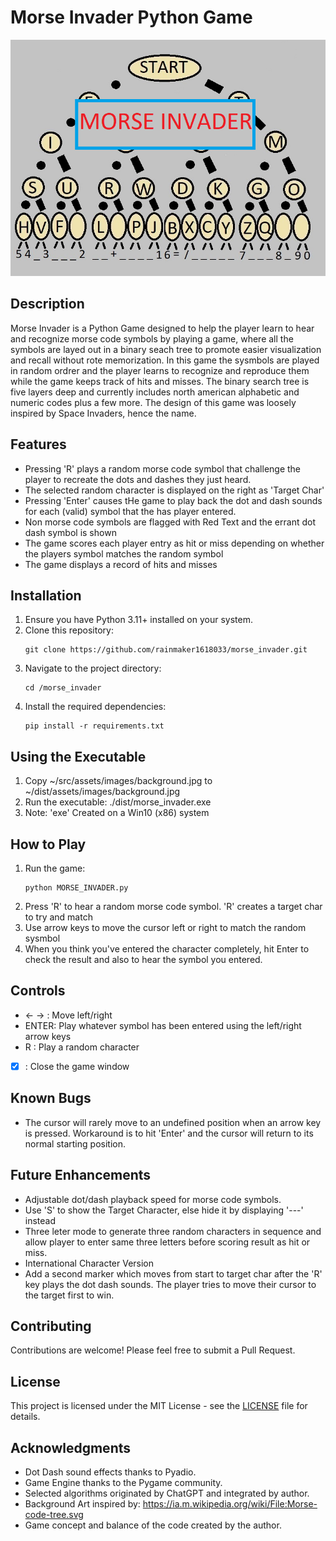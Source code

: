 # Morse Invader Python Game

![Game Screenshot](game_logo.png)

## Description

Morse Invader is a Python Game designed to help the player learn to hear and recognize morse code symbols by playing a game,
where all the symbols are layed out in a binary seach tree to promote easier visualization and recall without rote memorization. 
In this game the sysmbols are played in random ordrer and the player learns to recognize and reproduce them while the game
keeps track of hits and misses. The binary search tree is five layers deep and currently includes north american alphabetic and 
numeric codes plus a few more. The design of this game was loosely inspired by Space Invaders, hence the name.   

## Features

- Pressing 'R' plays a random morse code symbol that challenge the player to recreate the dots and dashes they just heard. 
- The selected random character is displayed on the right as 'Target Char'
- Pressing 'Enter' causes tHe game to play back the dot and dash sounds for each (valid) symbol that the has player entered.
- Non morse code symbols are flagged with Red Text and the errant dot dash symbol is shown
- The game scores each player entry as hit or miss depending on whether the players symbol matches the random symbol
- The game displays a record of hits and misses 

## Installation

1. Ensure you have Python 3.11+ installed on your system.
2. Clone this repository:
   ```
   git clone https://github.com/rainmaker1618033/morse_invader.git
   ```
3. Navigate to the project directory:
   ```
   cd /morse_invader
   ```
4. Install the required dependencies:
   ```
   pip install -r requirements.txt
   ```

## Using the Executable
1. Copy ~/src/assets/images/background.jpg to ~/dist/assets/images/background.jpg
2. Run the executable:
	./dist/morse_invader.exe
3. Note: 'exe' Created on a Win10 (x86) system


## How to Play

1. Run the game:
   ```
   python MORSE_INVADER.py
   ```
2. Press 'R' to hear a random morse code symbol.  'R' creates a target char to try and match
3. Use arrow keys to move the cursor left or right to match the random sysmbol
4. When you think you've entered the character completely, hit Enter to check the result and also to hear the symbol you entered.

## Controls

- ← → : Move left/right
- ENTER: Play whatever symbol has been entered using the left/right arrow keys
- R : Play a random character
- [X] : Close the game window

## Known Bugs

- The cursor will rarely move to an undefined position when an arrow key is pressed. Workaround is to hit 'Enter' and the cursor will return to its normal starting position.

## Future Enhancements

- Adjustable dot/dash playback speed for morse code symbols.
- Use 'S' to show the Target Character, else hide it by displaying '---' instead
- Three leter mode to generate three random characters in sequence and allow player to enter same three letters before scoring result as hit or miss. 
- International Character Version
- Add a second marker which moves from start to target char after the 'R' key plays the dot dash sounds. The player tries to move their cursor to the target first to win. 

## Contributing

Contributions are welcome! Please feel free to submit a Pull Request.

## License

This project is licensed under the MIT License - see the [LICENSE](LICENSE) file for details.

## Acknowledgments

- Dot Dash sound effects thanks to Pyadio.
- Game Engine thanks to the Pygame community.
- Selected algorithms originated by ChatGPT and integrated by author.
- Background Art inspired by: https://ia.m.wikipedia.org/wiki/File:Morse-code-tree.svg
- Game concept and balance of the code created by the author.

